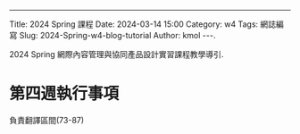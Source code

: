 ---
Title: 2024 Spring 課程
Date: 2024-03-14 15:00
Category: w4
Tags: 網誌編寫
Slug: 2024-Spring-w4-blog-tutorial
Author: kmol
---.

2024 Spring 網際內容管理與協同產品設計實習課程教學導引.

<!-- PELICAN_END_SUMMARY -->

#  第四週執行事項
負責翻譯區間(73-87)